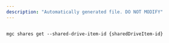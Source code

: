 ```yaml
---
description: "Automatically generated file. DO NOT MODIFY"
---
```


```cli

mgc shares get --shared-drive-item-id {sharedDriveItem-id}

```